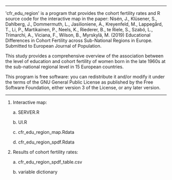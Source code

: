 ****************************************************************************************************************************************
'cfr_edu_region' is a program that provides the cohort fertility rates and R source code for the interactive map in the paper: Nisén, J., Klüsener, S., Dahlberg, J., Dommermuth, L., Jasilioniene, A., Kreyenfeld, M., Lappegård, T., Li, P., Martikainen, P., Neels, K., Riederer, B., te Riele, S., Szabó, L., Trimarchi, A., Viciana, F., Wilson, B., Myrskylä, M. (2019) Educational Differences in Cohort Fertility across Sub-National Regions in Europe. Submitted to European Journal of Population.  

This study provides a comprehensive overview of the association between the level of education and cohort fertility of women born in the late 1960s at the sub-national regional level in 15 European countries. 
 
This program is free software: you can redistribute it and/or modify it under the terms of the GNU General Public License as published by the Free Software Foundation, either version 3 of the License, or any later version.

****************************************************************************************************************************************
1. Interactive map:

    a. SERVER.R
    
    b. UI.R
    
    c. cfr_edu_region_map.Rdata
    
    d. cfr_edu_region_spdf.Rdata
    
    
2. Results of cohort fertility rates:

    a. cfr_edu_region_spdf_table.csv
    
    b. variable dictionary
